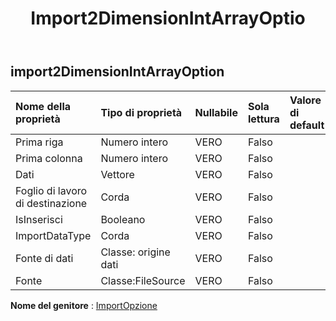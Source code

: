 ﻿---
title: Import2DimensionIntArrayOptio
second_title: Aspose.Cells Cloud Documen
type: docs
url: /it/specification/model/import2dimensionintarrayoption/
description: "Aspose.Cells Specifica del modello cloud: Import2DimensionIntArrayOption. Gestisci facilmente Excel e altri fogli di calcolo con funzionalità come apertura, generazione, modifica, divisione, unione, confronto e conversione"
kwords: Excel, Office, Foglio di calcolo, Cloud REST API, Import2DimensionIntArrayOption
weight: 50
---
## **import2DimensionIntArrayOption**

 

| Nome della proprietà| Tipo di proprietà| Nullabile| Sola lettura| Valore di default| Descrizione|
|:- |:- |:- |:- |:- |:- |
| Prima riga| Numero intero| VERO| Falso|||
| Prima colonna| Numero intero| VERO| Falso|||
| Dati|Vettore<Integer> | VERO| Falso|||
| Foglio di lavoro di destinazione| Corda| VERO| Falso|||
| IsInserisci| Booleano| VERO| Falso|||
| ImportDataType| Corda| VERO| Falso|||
| Fonte di dati| Classe: origine dati| VERO| Falso|||
| Fonte| Classe:FileSource| VERO| Falso|||

**Nome del genitore** : [ImportOpzione](/specification/model/importoption)

